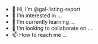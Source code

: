 - 👋 Hi, I’m @gal-listing-report
- 👀 I’m interested in ...
- 🌱 I’m currently learning ...
- 💞️ I’m looking to collaborate on ...
- 📫 How to reach me ...

<!---
gal-listing-report/gal-listing-report is a ✨ special ✨ repository because its `README.md` (this file) appears on your GitHub profile.
You can click the Preview link to take a look at your changes.
--->
